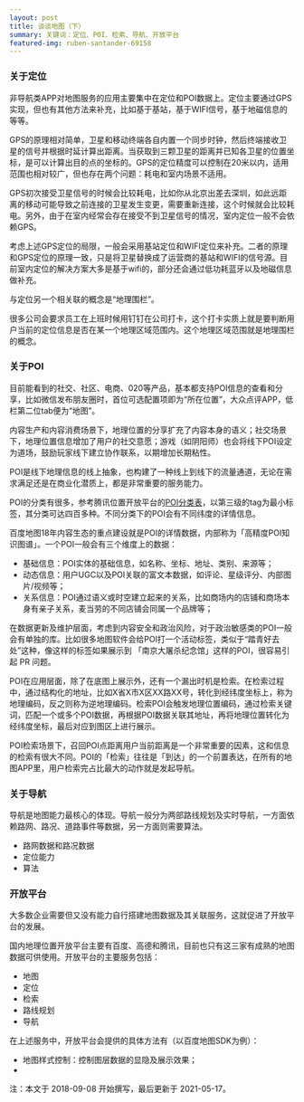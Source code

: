 ```yaml
---
layout: post
title: 谈谈地图（下）
summary: 关键词：定位、POI、检索、导航、开放平台
featured-img: ruben-santander-69158
---
```

### 关于定位


非导航类APP对地图服务的应用主要集中在定位和POI数据上。定位主要通过GPS实现，但也有其他方法来补充，比如基于基站，基于WIFI信号，基于地磁信息的等等。

GPS的原理相对简单，卫星和移动终端各自内置一个同步时钟，然后终端接收卫星的信号并根据时延计算出距离。当获取到三颗卫星的距离并已知各卫星的位置坐标，是可以计算出目的点的坐标的。GPS的定位精度可以控制在20米以内，适用范围也相对较广，但也存在两个问题：耗电和室内场景不适用。

GPS初次接受卫星信号的时候会比较耗电，比如你从北京出差去深圳，如此远距离的移动可能导致之前连接的卫星发生变更，需要重新连接，这个时候就会比较耗电。另外，由于在室内经常会存在接受不到卫星信号的情况，室内定位一般不会依赖GPS。

考虑上述GPS定位的局限，一般会采用基站定位和WIFI定位来补充。二者的原理和GPS定位的原理一致，只是将卫星替换成了运营商的基站和WIFI的信号源。目前室内定位的解决方案大多是基于wifi的，部分还会通过低功耗蓝牙以及地磁信息做补充。

与定位另一个相关联的概念是“地理围栏”。

很多公司会要求员工在上班时候用钉钉在公司打卡，这个打卡实质上就是要判断用户当前的定位信息是否在某一个地理区域范围内。这个地理区域范围就是地理围栏的概念。


### 关于POI

目前能看到的社交、社区、电商、020等产品，基本都支持POI信息的查看和分享，比如微信发布朋友圈时，首位可选配置项即为“所在位置”，大众点评APP，低栏第二位tab便为“地图”。

内容生产和内容消费场景下，地理位置的分享扩充了内容本身的语义；社交场景下，地理位置信息增加了用户的社交意愿；游戏（如阴阳师）也会将线下POI设定为道场，鼓励玩家线下建立协作联系，以期增加长期粘性。

POI是线下地理信息的线上抽象，也构建了一种线上到线下的流量通道，无论在需求满足还是在商业化潜质上，都是非常重要的服务能力。

POI的分类有很多，参考腾讯位置开放平台的[POI分类表](https://lbs.qq.com/service/webService/webServiceGuide/webServiceAppendix)，以第三级的tag为最小标签，其分类可达四百多种。不同分类下的POI会有不同纬度的详情信息。

百度地图18年内容生态的重点建设就是POI的详情数据，内部称为「高精度POI知识图谱」。一个POI一般会有三个维度上的数据：
* 基础信息：POI实体的基础信息，如名称、坐标、地址、类别、来源等；
* 动态信息：用户UGC以及POI关联的富文本数据，如评论、星级评分、内部图片/视频等；
* 关系信息：POI通过语义或时空建立起来的关系，比如商场内的店铺和商场本身有亲子关系，麦当劳的不同店铺会同属一个品牌等；

在数据更新及维护层面，考虑到内容安全和政治风险，对于政治敏感类的POI一般会有单独的库。比如很多地图软件会给POI打一个活动标签，类似于“踏青好去处”这种，像这样的标签如果展示到 「南京大屠杀纪念馆」这样的POI，很容易引起 PR 问题。


POI在应用层面，除了在底图上展示外，还有一个漏出时机是检索。在检索过程中，通过结构化的地址，比如X省X市X区XX路XX号，转化到经纬度坐标上，称为地理编码，反之则称为逆地理编码。检索POI会触发地理位置编码，通过检索关键词，匹配一个或多个POI数据，再根据POI数据关联其地址，再将地理位置转化为经纬度坐标，最后对应到图区上进行展示。

POI检索场景下，召回POI点距离用户当前距离是一个非常重要的因素，这和信息的检索有很大不同。POI的「检索」往往是「到达」的一个前置表达，在所有的地图APP里，用户检索完占比最大的动作就是发起导航。


### 关于导航

导航是地图能力最核心的体现。导航一般分为两部路线规划及实时导航，一方面依赖路网、路况、道路事件等数据，另一方面则需要算法。

* 路网数据和路况数据
* 定位能力
* 算法


### 开放平台


大多数企业需要但又没有能力自行搭建地图数据及其关联服务，这就促进了开放平台的发展。

国内地理位置开放平台主要有百度、高德和腾讯，目前也只有这三家有成熟的地图数据可供使用。开放平台的主要服务包括：
* 地图
* 定位
* 检索
* 路线规划
* 导航

在上述服务中，开放平台会提供的具体方法有（以百度地图SDK为例）：
* 地图样式控制：控制图层数据的显隐及展示效果；
* 




注：本文于 2018-09-08 开始撰写，最后更新于 2021-05-17。
